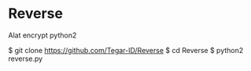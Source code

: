 # Reverse
Alat encrypt python2

$ git clone https://github.com/Tegar-ID/Reverse
$ cd Reverse
$ python2 reverse.py
